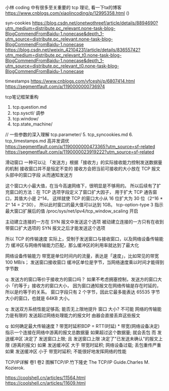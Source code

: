 小林 coding 中有很多至关重要的 tcp 理论, 看一下ta的博客
https://www.cnblogs.com/xiaolincoding/p/12995358.html ()

syn-cookies
https://blog.csdn.net/onetwothreef/article/details/8894690?utm_medium=distribute.pc_relevant.none-task-blog-BlogCommendFromBaidu-1.nonecase&depth_1-utm_source=distribute.pc_relevant.none-task-blog-BlogCommendFromBaidu-1.nonecase
https://blog.csdn.net/weixin_42104231/article/details/83655742?utm_medium=distribute.pc_relevant_t0.none-task-blog-BlogCommendFromBaidu-1.nonecase&depth_1-utm_source=distribute.pc_relevant_t0.none-task-blog-BlogCommendFromBaidu-1.nonecase

timestamps
https://www.cnblogs.com/yfceshi/p/6807414.html
https://segmentfault.com/a/1190000000736974

tcp笔记框架重构
1. tcp.question.md
2. tcp.sysctl/  调参
3. tcp.window/
4. tcp.state_machine/

// 一些参数的深入理解
   tcp.parameter/
5. tcp_syncookies.md
6. tcp_timestamps.md
高并发调优
https://segmentfault.com/a/1190000000473365?utm_source=sf-related
https://segmentfault.com/a/1190000023919222?utm_source=sf-related


滑动窗口 一种可以让 「发送方」根据「接收方」的实际接收能力控制发送数据量 的机制
接收窗口并不是恒定不变的 
接收方会把当前可接收的大小放在 TCP 报文头部中的窗口字段
从而通知发送方



这个窗口大小最大值，在当今高速网络下，很明显是不够用的。
所以后续有了扩充窗口的方法：在 TCP 选项字段定义了窗口扩大因子，
用于扩大 TCP 通告窗口，其值大小是 2^14，
这样就使 TCP 的窗口大小从 16 位扩大为 30 位（2^16 * 2^ 14 = 2^30），
所以此时窗口的最大值可以达到 1GB。
tcp-option-type 3 指示最大窗口扩展后的值 
/proc/sys/net/ipv4/tcp_window_scaling 开启

主动建立连接的一方在 SYN 报文中发送这个选项
被动建立连接的一方只有在收到带窗口扩大选项的 SYN 报文之后才能发送这个选项

所以 TCP 的传输速度 实际上，受制于发送窗口与接收窗口，以及网络设备传输能力
缓冲区与网络传输能力匹配，那么缓冲区的利用率就达到了最大化

网络设备传输能力   带宽是单位时间内的流量，表达是「速度」，比如常见的带宽 100 MB/s；
发送窗口接收窗口   缓冲区单位是字节，当网络速度乘以时间才能得到字节数

q: 发送方的窗口等价于接收方的窗口吗？
如果不考虑拥塞控制，发送方的窗口大小「约等于」接收方的窗口大小，
因为窗口通知报文在网络传输是存在时延的，所以是约等于的关系。
窗口字段只有 2 个字节，因此它最多能表达 65535 字节大小的窗口，也就是 64KB 大小。

q: 发送双方系统性能足够高; 能否无上限地提升 窗口 大小?
    不可能 网络的传输能力是有限的
    发送超过网络处理能力的报文时
    由器会直接丢弃这些报文

q: 如何确定最大传输速度 ?
  带宽时延积BDP = RTT(时延) * 带宽(网络设备决定)
  指示一个连接在网络中游离的报文总数据量
  如果超过这个数据量; 就会丢包
  而 发送缓冲区 决定了 发送窗口上限;
  且 发送窗口上限 决定了"已发送未确认"的报文上限 (游离的报文)
  如果 发送缓冲区 大于 带宽时延积; 网络设备过载; 丢包重传严重
  如果 发送缓冲区 小于 带宽时延积; 不能很好地发挥网络的性能

TCP/IP详解 卷1 卷2
图解TCP/IP.竹下隆史
The TCP/IP Guide.Charles M. Kozierok.

https://coolshell.cn/articles/11564.html
https://coolshell.cn/articles/11609.html